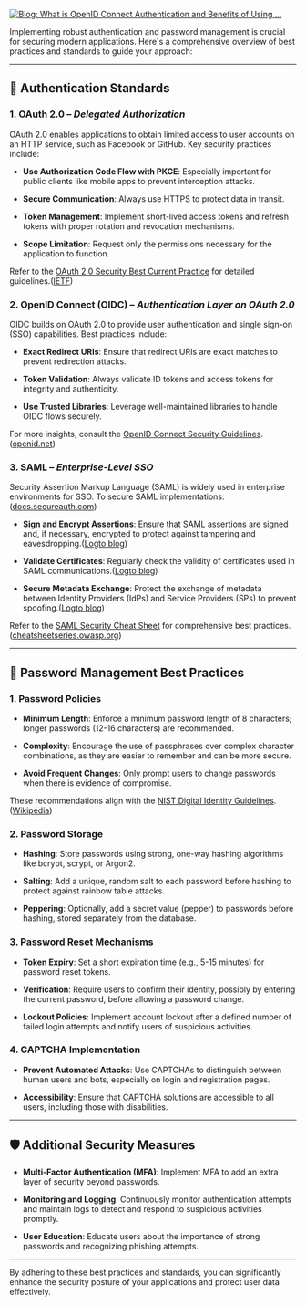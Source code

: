 [![Blog: What is OpenID Connect Authentication and Benefits of Using ...](https://tse4.mm.bing.net/th?id=OIP.f7DsmTLKLZPxPRdMZkW5zgHaEN&pid=Api)](https://tudip.com/blog-post/openid-connect-authentication/)

Implementing robust authentication and password management is crucial for securing modern applications. Here's a comprehensive overview of best practices and standards to guide your approach:

---

## 🔐 Authentication Standards

### 1. **OAuth 2.0** – _Delegated Authorization_

OAuth 2.0 enables applications to obtain limited access to user accounts on an HTTP service, such as Facebook or GitHub. Key security practices include:

- **Use Authorization Code Flow with PKCE**: Especially important for public clients like mobile apps to prevent interception attacks.
    
- **Secure Communication**: Always use HTTPS to protect data in transit.
    
- **Token Management**: Implement short-lived access tokens and refresh tokens with proper rotation and revocation mechanisms.
    
- **Scope Limitation**: Request only the permissions necessary for the application to function.
    

Refer to the [OAuth 2.0 Security Best Current Practice](https://www.ietf.org/archive/id/draft-ietf-oauth-security-topics-29.html) for detailed guidelines.([IETF](https://www.ietf.org/archive/id/draft-ietf-oauth-security-topics-29.html?utm_source=chatgpt.com "OAuth 2.0 Security Best Current Practice - IETF"))

### 2. **OpenID Connect (OIDC)** – _Authentication Layer on OAuth 2.0_

OIDC builds on OAuth 2.0 to provide user authentication and single sign-on (SSO) capabilities. Best practices include:

- **Exact Redirect URIs**: Ensure that redirect URIs are exact matches to prevent redirection attacks.
    
- **Token Validation**: Always validate ID tokens and access tokens for integrity and authenticity.
    
- **Use Trusted Libraries**: Leverage well-maintained libraries to handle OIDC flows securely.
    

For more insights, consult the [OpenID Connect Security Guidelines](https://openid.net/developers/how-connect-works/).([openid.net](https://openid.net/developers/how-connect-works/?utm_source=chatgpt.com "How OpenID Connect Works - OpenID Foundation"))

### 3. **SAML** – _Enterprise-Level SSO_

Security Assertion Markup Language (SAML) is widely used in enterprise environments for SSO. To secure SAML implementations:([docs.secureauth.com](https://docs.secureauth.com/0903/en/saml-security-best-practices.html?utm_source=chatgpt.com "SAML Security Best Practices - SecureAuth Product Docs"))

- **Sign and Encrypt Assertions**: Ensure that SAML assertions are signed and, if necessary, encrypted to protect against tampering and eavesdropping.([Logto blog](https://blog.logto.io/saml-security-cheat-sheet?utm_source=chatgpt.com "SAML security cheat sheet - Logto blog"))
    
- **Validate Certificates**: Regularly check the validity of certificates used in SAML communications.([Logto blog](https://blog.logto.io/saml-security-cheat-sheet?utm_source=chatgpt.com "SAML security cheat sheet - Logto blog"))
    
- **Secure Metadata Exchange**: Protect the exchange of metadata between Identity Providers (IdPs) and Service Providers (SPs) to prevent spoofing.([Logto blog](https://blog.logto.io/saml-security-cheat-sheet?utm_source=chatgpt.com "SAML security cheat sheet - Logto blog"))
    

Refer to the [SAML Security Cheat Sheet](https://cheatsheetseries.owasp.org/cheatsheets/SAML_Security_Cheat_Sheet.html) for comprehensive best practices.([cheatsheetseries.owasp.org](https://cheatsheetseries.owasp.org/cheatsheets/SAML_Security_Cheat_Sheet.html?utm_source=chatgpt.com "SAML Security - OWASP Cheat Sheet Series"))

---

## 🔑 Password Management Best Practices

### 1. **Password Policies**

- **Minimum Length**: Enforce a minimum password length of 8 characters; longer passwords (12-16 characters) are recommended.
    
- **Complexity**: Encourage the use of passphrases over complex character combinations, as they are easier to remember and can be more secure.
    
- **Avoid Frequent Changes**: Only prompt users to change passwords when there is evidence of compromise.
    

These recommendations align with the [NIST Digital Identity Guidelines](https://pages.nist.gov/800-63-3/sp800-63b.html).([Wikipédia](https://en.wikipedia.org/wiki/Password_policy?utm_source=chatgpt.com "Password policy"))

### 2. **Password Storage**

- **Hashing**: Store passwords using strong, one-way hashing algorithms like bcrypt, scrypt, or Argon2.
    
- **Salting**: Add a unique, random salt to each password before hashing to protect against rainbow table attacks.
    
- **Peppering**: Optionally, add a secret value (pepper) to passwords before hashing, stored separately from the database.
    

### 3. **Password Reset Mechanisms**

- **Token Expiry**: Set a short expiration time (e.g., 5-15 minutes) for password reset tokens.
    
- **Verification**: Require users to confirm their identity, possibly by entering the current password, before allowing a password change.
    
- **Lockout Policies**: Implement account lockout after a defined number of failed login attempts and notify users of suspicious activities.
    

### 4. **CAPTCHA Implementation**

- **Prevent Automated Attacks**: Use CAPTCHAs to distinguish between human users and bots, especially on login and registration pages.
    
- **Accessibility**: Ensure that CAPTCHA solutions are accessible to all users, including those with disabilities.
    

---

## 🛡️ Additional Security Measures

- **Multi-Factor Authentication (MFA)**: Implement MFA to add an extra layer of security beyond passwords.
    
- **Monitoring and Logging**: Continuously monitor authentication attempts and maintain logs to detect and respond to suspicious activities promptly.
    
- **User Education**: Educate users about the importance of strong passwords and recognizing phishing attempts.
    

---

By adhering to these best practices and standards, you can significantly enhance the security posture of your applications and protect user data effectively.
